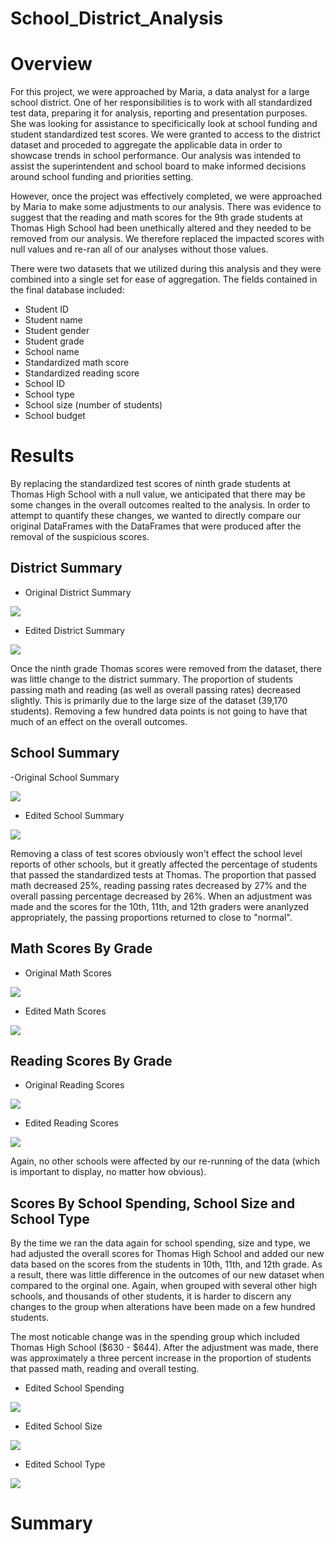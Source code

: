 # School_District_Analysis

# Overview

For this project, we were approached by Maria, a data analyst for a large school district. One of her responsibilities is to work with all standardized test data, preparing it for analysis, reporting and presentation purposes. She was looking for assistance to specificically look at school funding and student standardized test scores. We were granted to access to the district dataset and proceded to aggregate the applicable data in order to showcase trends in school performance. Our analysis was intended to assist the superintendent and school board to make informed decisions around school funding and priorities setting.

However, once the project was effectively completed, we were approached by Maria to make some adjustments to our analysis. There was evidence to suggest that the reading and math scores for the 9th grade students at Thomas High School had been unethically altered and they needed to be removed from our analysis. We therefore replaced the impacted scores with null values and re-ran all of our analyses without those values. 

There were two datasets that we utilized during this analysis and they were combined into a single set for ease of aggregation. The fields contained in the final database included:

- Student ID
- Student name
- Student gender
- Student grade
- School name
- Standardized math score
- Standardized reading score
- School ID
- School type
- School size (number of students)
- School budget

# Results

By replacing the standardized test scores of ninth grade students at Thomas High School with a null value, we anticipated that there may be some changes in the overall outcomes realted to the analysis. In order to attempt to quantify these changes, we wanted to directly compare our original DataFrames with the DataFrames that were produced after the removal of the suspicious scores. 

## District Summary

- Original District Summary

![](https://github.com/brianbutler08/School_District_Analysis/blob/main/Resources/Images%20for%20report/district_summary_original.png)

- Edited District Summary

![](https://github.com/brianbutler08/School_District_Analysis/blob/main/Resources/Images%20for%20report/district_summary_edited.png) 

Once the ninth grade Thomas scores were removed from the dataset, there was little change to the district summary. The proportion of students passing math and reading (as well as overall passing rates) decreased slightly. This is primarily due to the large size of the dataset (39,170 students). Removing a few hundred data points is not going to have that much of an effect on the overall outcomes.

## School Summary

-Original School Summary

![](https://github.com/brianbutler08/School_District_Analysis/blob/main/Resources/Images%20for%20report/school_summary_original.png) 

- Edited School Summary

![](https://github.com/brianbutler08/School_District_Analysis/blob/main/Resources/Images%20for%20report/school_summary_edited.png)

Removing a class of test scores obviously won't effect the school level reports of other schools, but it greatly affected the percentage of students that passed the standardized tests at Thomas. The proportion that passed math decreased 25%, reading passing rates decreased by 27% and the overall passing percentage decreased by 26%. When an adjustment was made and the scores for the 10th, 11th, and 12th graders were ananlyzed appropriately, the passing proportions returned to close to "normal".

## Math Scores By Grade

- Original Math Scores

![](https://github.com/brianbutler08/School_District_Analysis/blob/main/Resources/Images%20for%20report/math_scores_by_grade_original.png)

- Edited Math Scores

![](https://github.com/brianbutler08/School_District_Analysis/blob/main/Resources/Images%20for%20report/math_scores_by_grade_edited.png)


## Reading Scores By Grade

- Original Reading Scores

![](https://github.com/brianbutler08/School_District_Analysis/blob/main/Resources/Images%20for%20report/reading_scores_by_grade_original.png)

- Edited Reading Scores

![](https://github.com/brianbutler08/School_District_Analysis/blob/main/Resources/Images%20for%20report/reading_scores_by_grade_edited.png)

Again, no other schools were affected by our re-running of the data (which is important to display, no matter how obvious).

## Scores By School Spending, School Size and School Type

By the time we ran the data again for school spending, size and type, we had adjusted the overall scores for Thomas High School and added our new data based on the scores from the students in 10th, 11th, and 12th grade. As a result, there was little difference in the outcomes of our new dataset when compared to the orginal one. Again, when grouped with several other high schools, and thousands of other students, it is harder to discern any changes to the group when alterations have been made on a few hundred students.

The most noticable change was in the spending group which included Thomas High School ($630 - $644). After the adjustment was made, there was approximately a three percent increase in the proportion of students that passed math, reading and overall testing. 

- Edited School Spending

![](https://github.com/brianbutler08/School_District_Analysis/blob/main/Resources/Images%20for%20report/school_spending_edited.png)

- Edited School Size

![](https://github.com/brianbutler08/School_District_Analysis/blob/main/Resources/Images%20for%20report/school_size_edited.png)

- Edited School Type

![](https://github.com/brianbutler08/School_District_Analysis/blob/main/Resources/Images%20for%20report/school_typer_edited.png)

# Summary

